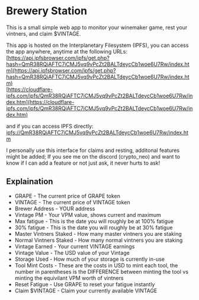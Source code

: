 # Brewery Station
This is a small simple web app to monitor your winemaker game, rest your vintners, and claim $VINTAGE.

This app is hosted on the Interplanetary Filesystem (IPFS), you can access the app anywhere, anytime at the following URLs:  
[https://api.ipfsbrowser.com/ipfs/get.php?hash=QmR38RQiAFTC7iCMJ5vq9vPcZt2BALTdeycCb1woe6U7Rw/index.htm](https://api.ipfsbrowser.com/ipfs/get.php?hash=QmR38RQiAFTC7iCMJ5vq9vPcZt2BALTdeycCb1woe6U7Rw/index.htm)  
[https://cloudflare-ipfs.com/ipfs/QmR38RQiAFTC7iCMJ5vq9vPcZt2BALTdeycCb1woe6U7Rw/index.htm](https://cloudflare-ipfs.com/ipfs/QmR38RQiAFTC7iCMJ5vq9vPcZt2BALTdeycCb1woe6U7Rw/index.htm)

and if you can access IPFS directly:  
[ipfs://QmR38RQiAFTC7iCMJ5vq9vPcZt2BALTdeycCb1woe6U7Rw/index.htm](ipfs://QmR38RQiAFTC7iCMJ5vq9vPcZt2BALTdeycCb1woe6U7Rw/index.htm)

I personally use this interface for claims and resting, additonal features might be added; If you see me on the discord (crypto_neo) and want to know if I can add a feature or not just ask, it never hurts to ask!  
  
## Explaination  
- GRAPE - The current price of GRAPE token  
- VINTAGE - The current price of VINTAGE token  
- Brewer Address - YOUR address  
- Vintage PM - Your VPM value, shows current and maximum
- Max fatigue - This is the date you will roughly be at 100% fatigue
- 30% fatigue - This is the date you will roughly be at 30% fatigue
- Master Vintners Staked - How many master vintners you are staking
- Normal Vintners Staked - How many normal vintners you are staking
- Vintage Earned - Your current VINTAGE earnings
- Vintage Value - The USD value of your Vintage
- Storage Used - How much of your storage is currently in-use
- Tool Mint Costs - These are the costs in USD to mint each tool, the number in parentheses is the DIFFERENCE between minting the tool vs minting the equivilant VPM worth of vintners
- Reset Fatigue - Use GRAPE to reset your fatigue instantly
- Claim $VINTAGE - Claim your currently available VINTAGE